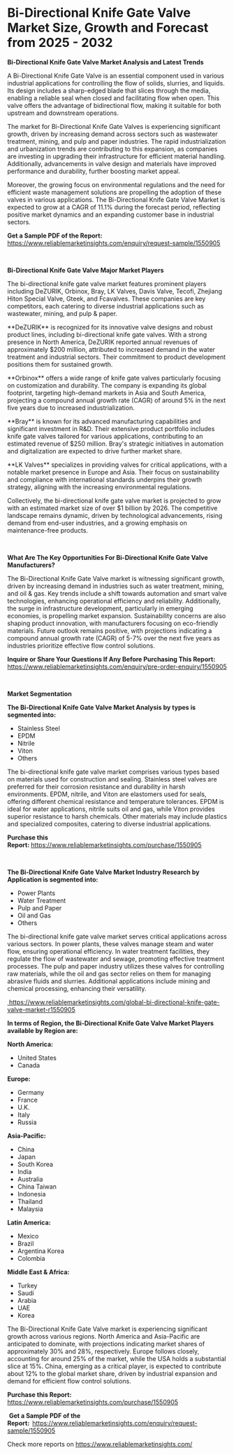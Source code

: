 <p><h1>Bi-Directional Knife Gate Valve Market Size, Growth and Forecast from 2025 - 2032</h1></p><p><strong>Bi-Directional Knife Gate Valve Market Analysis and Latest Trends</strong></p>
<p><p>A Bi-Directional Knife Gate Valve is an essential component used in various industrial applications for controlling the flow of solids, slurries, and liquids. Its design includes a sharp-edged blade that slices through the media, enabling a reliable seal when closed and facilitating flow when open. This valve offers the advantage of bidirectional flow, making it suitable for both upstream and downstream operations.</p><p>The market for Bi-Directional Knife Gate Valves is experiencing significant growth, driven by increasing demand across sectors such as wastewater treatment, mining, and pulp and paper industries. The rapid industrialization and urbanization trends are contributing to this expansion, as companies are investing in upgrading their infrastructure for efficient material handling. Additionally, advancements in valve design and materials have improved performance and durability, further boosting market appeal.</p><p>Moreover, the growing focus on environmental regulations and the need for efficient waste management solutions are propelling the adoption of these valves in various applications. The Bi-Directional Knife Gate Valve Market is expected to grow at a CAGR of 11.1% during the forecast period, reflecting positive market dynamics and an expanding customer base in industrial sectors.</p></p>
<p><strong>Get a Sample PDF of the Report:&nbsp;</strong> <a href="https://www.reliablemarketinsights.com/enquiry/request-sample/1550905?utm_campaign=3257&utm_medium=2&utm_source=Github&utm_content=ia&utm_term=11042025&utm_id=bi-directional-knife-gate-valve">https://www.reliablemarketinsights.com/enquiry/request-sample/1550905</a></p>
<p>&nbsp;</p>
<p><strong>Bi-Directional Knife Gate Valve Major Market Players</strong></p>
<p><p>The bi-directional knife gate valve market features prominent players including DeZURIK, Orbinox, Bray, LK Valves, Davis Valve, Tecofi, Zhejiang Hiton Special Valve, Gteek, and Fcavalves. These companies are key competitors, each catering to diverse industrial applications such as wastewater, mining, and pulp & paper.</p><p>**DeZURIK** is recognized for its innovative valve designs and robust product lines, including bi-directional knife gate valves. With a strong presence in North America, DeZURIK reported annual revenues of approximately $200 million, attributed to increased demand in the water treatment and industrial sectors. Their commitment to product development positions them for sustained growth.</p><p>**Orbinox** offers a wide range of knife gate valves particularly focusing on customization and durability. The company is expanding its global footprint, targeting high-demand markets in Asia and South America, projecting a compound annual growth rate (CAGR) of around 5% in the next five years due to increased industrialization.</p><p>**Bray** is known for its advanced manufacturing capabilities and significant investment in R&D. Their extensive product portfolio includes knife gate valves tailored for various applications, contributing to an estimated revenue of $250 million. Bray's strategic initiatives in automation and digitalization are expected to drive further market share.</p><p>**LK Valves** specializes in providing valves for critical applications, with a notable market presence in Europe and Asia. Their focus on sustainability and compliance with international standards underpins their growth strategy, aligning with the increasing environmental regulations.</p><p>Collectively, the bi-directional knife gate valve market is projected to grow with an estimated market size of over $1 billion by 2026. The competitive landscape remains dynamic, driven by technological advancements, rising demand from end-user industries, and a growing emphasis on maintenance-free products.</p></p>
<p>&nbsp;</p>
<p><strong>What Are The Key Opportunities For Bi-Directional Knife Gate Valve Manufacturers?</strong></p>
<p><p>The Bi-Directional Knife Gate Valve market is witnessing significant growth, driven by increasing demand in industries such as water treatment, mining, and oil & gas. Key trends include a shift towards automation and smart valve technologies, enhancing operational efficiency and reliability. Additionally, the surge in infrastructure development, particularly in emerging economies, is propelling market expansion. Sustainability concerns are also shaping product innovation, with manufacturers focusing on eco-friendly materials. Future outlook remains positive, with projections indicating a compound annual growth rate (CAGR) of 5-7% over the next five years as industries prioritize effective flow control solutions.</p></p>
<p><strong>Inquire or Share Your Questions If Any Before Purchasing This Report:</strong> <a href="https://www.reliablemarketinsights.com/enquiry/pre-order-enquiry/1550905?utm_campaign=3257&utm_medium=2&utm_source=Github&utm_content=ia&utm_term=11042025&utm_id=bi-directional-knife-gate-valve">https://www.reliablemarketinsights.com/enquiry/pre-order-enquiry/1550905</a></p>
<p>&nbsp;</p>
<p><strong>Market Segmentation</strong></p>
<p><strong>The Bi-Directional Knife Gate Valve Market Analysis by types is segmented into:</strong></p>
<p><ul><li>Stainless Steel</li><li>EPDM</li><li>Nitrile</li><li>Viton</li><li>Others</li></ul></p>
<p><p>The bi-directional knife gate valve market comprises various types based on materials used for construction and sealing. Stainless steel valves are preferred for their corrosion resistance and durability in harsh environments. EPDM, nitrile, and Viton are elastomers used for seals, offering different chemical resistance and temperature tolerances. EPDM is ideal for water applications, nitrile suits oil and gas, while Viton provides superior resistance to harsh chemicals. Other materials may include plastics and specialized composites, catering to diverse industrial applications.</p></p>
<p><strong>Purchase this Report:&nbsp;</strong><a href="https://www.reliablemarketinsights.com/purchase/1550905?utm_campaign=3257&utm_medium=2&utm_source=Github&utm_content=ia&utm_term=11042025&utm_id=bi-directional-knife-gate-valve">https://www.reliablemarketinsights.com/purchase/1550905</a></p>
<p>&nbsp;</p>
<p><strong>The Bi-Directional Knife Gate Valve Market Industry Research by Application is segmented into:</strong></p>
<p><ul><li>Power Plants</li><li>Water Treatment</li><li>Pulp and Paper</li><li>Oil and Gas</li><li>Others</li></ul></p>
<p><p>The bi-directional knife gate valve market serves critical applications across various sectors. In power plants, these valves manage steam and water flow, ensuring operational efficiency. In water treatment facilities, they regulate the flow of wastewater and sewage, promoting effective treatment processes. The pulp and paper industry utilizes these valves for controlling raw materials, while the oil and gas sector relies on them for managing abrasive fluids and slurries. Additional applications include mining and chemical processing, enhancing their versatility.</p></p>
<p><a href="https://www.reliablemarketinsights.com/global-bi-directional-knife-gate-valve-market-r1550905?utm_campaign=3257&utm_medium=2&utm_source=Github&utm_content=ia&utm_term=11042025&utm_id=bi-directional-knife-gate-valve">&nbsp;https://www.reliablemarketinsights.com/global-bi-directional-knife-gate-valve-market-r1550905</a></p>
<p><strong>In terms of Region, the Bi-Directional Knife Gate Valve Market Players available by Region are:</strong></p>
<p>
    <p> <strong> North America: </strong>
        <ul>
            <li>United States</li>
            <li>Canada</li>
        </ul>
        </p> 
    <p> <strong> Europe: </strong>
        <ul>
            <li>Germany</li>
            <li>France</li>
            <li>U.K.</li>
            <li>Italy</li>
            <li>Russia</li>
        </ul>
        </p> 
    <p> <strong> Asia-Pacific: </strong>
        <ul>
            <li>China</li>
            <li>Japan</li>
            <li>South Korea</li>
            <li>India</li>
            <li>Australia</li>
            <li>China Taiwan</li>
            <li>Indonesia</li>
            <li>Thailand</li>
            <li>Malaysia</li>
        </ul>
        </p> 
    <p> <strong> Latin America: </strong>
        <ul>
            <li>Mexico</li>
            <li>Brazil</li>
            <li>Argentina Korea</li>
            <li>Colombia</li>
        </ul>
        </p> 
    <p> <strong> Middle East & Africa: </strong>
        <ul>
            <li>Turkey</li>
            <li>Saudi</li>
            <li>Arabia</li>
            <li>UAE</li>
            <li>Korea</li>
        </ul>
    </p>
    </p>
<p><p>The Bi-Directional Knife Gate Valve market is experiencing significant growth across various regions. North America and Asia-Pacific are anticipated to dominate, with projections indicating market shares of approximately 30% and 28%, respectively. Europe follows closely, accounting for around 25% of the market, while the USA holds a substantial slice at 15%. China, emerging as a critical player, is expected to contribute about 12% to the global market share, driven by industrial expansion and demand for efficient flow control solutions.</p></p>
<p><strong>Purchase this Report: </strong><a href="https://www.reliablemarketinsights.com/purchase/1550905?utm_campaign=3257&utm_medium=2&utm_source=Github&utm_content=ia&utm_term=11042025&utm_id=bi-directional-knife-gate-valve">https://www.reliablemarketinsights.com/purchase/1550905</a></p>
<p>&nbsp;<strong>Get a Sample PDF of the Report:&nbsp;&nbsp;</strong><a href="https://www.reliablemarketinsights.com/enquiry/request-sample/1550905?utm_campaign=3257&utm_medium=2&utm_source=Github&utm_content=ia&utm_term=11042025&utm_id=bi-directional-knife-gate-valve">https://www.reliablemarketinsights.com/enquiry/request-sample/1550905</a></p>
<p><strong></strong></p>
<p>Check more reports on <a href="https://www.reliablemarketinsights.com/?utm_campaign=3257&utm_medium=2&utm_source=Github&utm_content=ia&utm_term=11042025&utm_id=bi-directional-knife-gate-valve">https://www.reliablemarketinsights.com/</a></p>